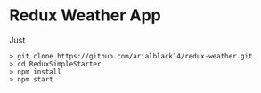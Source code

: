 # Redux Weather App

Just

```
> git clone https://github.com/arialblack14/redux-weather.git
> cd ReduxSimpleStarter
> npm install
> npm start
```
